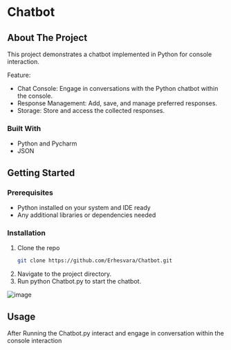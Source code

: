 # Chatbot

## About The Project

This project demonstrates a chatbot implemented in Python for console interaction.

Feature:
* Chat Console: Engage in conversations with the Python chatbot within the console.
* Response Management: Add, save, and manage preferred responses.
* Storage: Store and access the collected responses.

### Built With
* Python and Pycharm
* JSON

## Getting Started

### Prerequisites

* Python installed on your system and IDE ready
* Any additional libraries or dependencies needed

### Installation

1. Clone the repo
   ```sh
   git clone https://github.com/Erhesvara/Chatbot.git
   ```
3. Navigate to the project directory.
4. Run python Chatbot.py to start the chatbot.
   
![image](https://github.com/Erhesvara/Chatbot/assets/106751010/5f3038eb-ad36-4c5a-8385-ff8b8e31e975)

## Usage

After Running the Chatbot.py interact and engage in conversation within the console interaction


